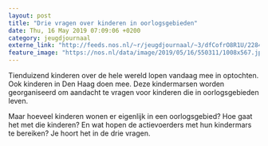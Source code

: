 ```yaml
---
layout: post
title: "Drie vragen over kinderen in oorlogsgebieden"
date: Thu, 16 May 2019 07:09:06 +0200
category: jeugdjournaal
externe_link: "http://feeds.nos.nl/~r/jeugdjournaal/~3/dfCofrO8R1U/2284880"
feature_image: "https://nos.nl/data/image/2019/05/16/550311/1008x567.jpg"
---
```


<p>Tienduizend kinderen over de hele wereld lopen vandaag mee in optochten. Ook kinderen in Den Haag doen mee. Deze kindermarsen worden georganiseerd om aandacht te vragen voor kinderen die in oorlogsgebieden leven.</p>
<p>Maar hoeveel kinderen wonen er eigenlijk in een oorlogsgebied? Hoe gaat het met die kinderen? En wat hopen de actievoerders met hun kindermars te bereiken? Je hoort het in de drie vragen.</p><img src="http://feeds.feedburner.com/~r/jeugdjournaal/~4/dfCofrO8R1U" height="1" width="1" alt=""/>

